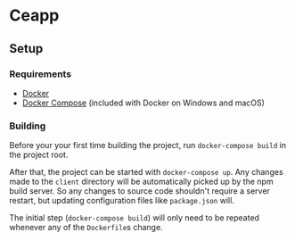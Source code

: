 # Ceapp

## Setup

### Requirements

- [Docker](https://www.docker.com/)
- [Docker Compose](https://docs.docker.com/compose/) (included with Docker on Windows and macOS)

### Building

Before your your first time building the project, run `docker-compose build` in the project root.

After that, the project can be started with `docker-compose up`. Any changes made to the `client` directory will be automatically picked up by the npm build server. So any changes to source code shouldn't require a server restart, but updating configuration files like `package.json` will.

The initial step (`docker-compose build`) will only need to be repeated whenever any of the `Dockerfile`s change.
